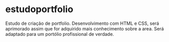 # estudoportfolio
Estudo de criação de portfolio.
Desenvolvimento com HTML e CSS, será aprimorado assim que for adquirido mais conhecimento sobre a area.
Será adaptado para um portólio profissional de verdade. 
